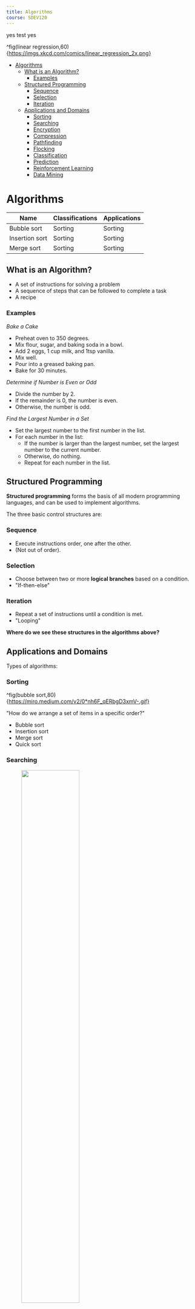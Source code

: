 ```yaml
---
title: Algorithms
course: SDEV120
---
```


yes test yes

^fig(linear regression,60){https://imgs.xkcd.com/comics/linear_regression_2x.png}

- [Algorithms](#algorithms)
  - [What is an Algorithm?](#what-is-an-algorithm)
    - [Examples](#examples)
  - [Structured Programming](#structured-programming)
    - [Sequence](#sequence)
    - [Selection](#selection)
    - [Iteration](#iteration)
  - [Applications and Domains](#applications-and-domains)
    - [Sorting](#sorting)
    - [Searching](#searching)
    - [Encryption](#encryption)
    - [Compression](#compression)
    - [Pathfinding](#pathfinding)
    - [Flocking](#flocking)
    - [Classification](#classification)
    - [Prediction](#prediction)
    - [Reinforcement Learning](#reinforcement-learning)
    - [Data Mining](#data-mining)

# Algorithms

| Name           | Classifications | Applications |
| -------------- | --------------- | ------------ |
| Bubble sort    | Sorting         | Sorting      |
| Insertion sort | Sorting         | Sorting      |
| Merge sort     | Sorting         | Sorting      |

## What is an Algorithm?

- A set of instructions for solving a problem
- A sequence of steps that can be followed to complete a task
- A recipe

### Examples

_Bake a Cake_

- Preheat oven to 350 degrees.
- Mix flour, sugar, and baking soda in a bowl.
- Add 2 eggs, 1 cup milk, and 1tsp vanilla.
- Mix well.
- Pour into a greased baking pan.
- Bake for 30 minutes.

_Determine if Number is Even or Odd_

- Divide the number by 2.
- If the remainder is 0, the number is even.
- Otherwise, the number is odd.

_Find the Largest Number in a Set_

- Set the largest number to the first number in the list.
- For each number in the list:
  - If the number is larger than the largest number, set the largest number to the current number.
  - Otherwise, do nothing.
  - Repeat for each number in the list.

## Structured Programming

**Structured programming** forms the basis of all modern programming languages, and can be used to implement algorithms.

The three basic control structures are:

### Sequence

- Execute instructions order, one after the other.
- (Not out of order).

### Selection

- Choose between two or more **logical branches** based on a condition.
- "If-then-else"

### Iteration

- Repeat a set of instructions until a condition is met.
- "Looping"

**Where do we see these structures in the algorithms above?**

## Applications and Domains

Types of algorithms:

### Sorting

^fig(bubble sort,80){https://miro.medium.com/v2/0*nh6F_qERbgD3xmV-.gif}

"How do we arrange a set of items in a specific order?"

- Bubble sort
- Insertion sort
- Merge sort
- Quick sort

### Searching

<figure>
    <span>
        <img src="https://miro.medium.com/v2/resize:fit:786/format:webp/1*GT9oSo0agIeIj6nTg3jFEA.gif" style="width: 60%;">
    </span>
</figure>

"How do we find a specific piece of information?"

- Linear search
- Binary search
- Depth-first search
- Breadth-first search

### Encryption

"How do we encode/decode information to and from human readable?"

- RSA
- AES
- Triple DES

### Compression

"How do we represent the same information with fewer bits?"

- Huffman coding
- Lempel-Ziv-Welch (LZW)
- Discrete cosine transform (DCT)

### Pathfinding

<figure>
    <span>
        <img src="https://upload.wikimedia.org/wikipedia/commons/5/57/Dijkstra_Animation.gif" style="">
    </span>
</figure>

"How do we find the shortest path between two points?"

- Dijkstra's algorithm

### Flocking

<figure>
    <span>
        <img src="https://repository-images.githubusercontent.com/258305543/28971980-92d2-11ea-8a66-4d0d91c0e790" style="width: 60%;">
    </span>
</figure>

"How do we simulate flock behavior?"

- Boids

### Classification

^fig(neural network,60){https://miro.medium.com/v2/resize:fit:720/format:webp/1*bhFifratH9DjKqMBTeQG5A.gif}

"How do we categorize items from a set of data?"

- Naive Bayes
- Decision tree
- Random forest
- Support vector machine (SVM)
- K-nearest neighbors (KNN)
- Neural network

### Prediction

"How do we predict a future value based on a set of data?"

- Linear regression
- Logistic regression
- Polynomial regression
- Markov chain
- Monte Carlo method
- Neural network

### Reinforcement Learning

"How do we get a computer to learn on its own?"

- Q-learning
- Temporal difference (TD) learning

### Data Mining

^fig{https://miro.medium.com/v2/resize:fit:640/format:webp/1*psbhLB_qOFm7UdeYZoLgeA.gif}

"How do we find patterns in a set of data?"

- Apriori algorithm
- Principal component analysis (PCA)
- K-means clustering

^demo{

https://github.com/mpjovanovich/k-means_plus_plus

}
